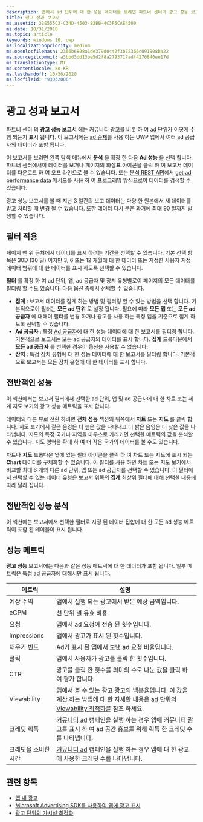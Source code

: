 ```yaml
---
description: 앱에서 ad 단위에 대 한 성능 데이터를 보려면 파트너 센터의 광고 성능 보고서를 사용 합니다.
title: 광고 성과 보고서
ms.assetid: 32E555C3-C34D-4503-82BB-4C3F5CAE4500
ms.date: 10/31/2018
ms.topic: article
keywords: windows 10, uwp
ms.localizationpriority: medium
ms.openlocfilehash: 2366b6828a1de379d0442f3b72366c091908ba22
ms.sourcegitcommit: a3bbd3dd13be5d2f8a2793717adf4276840ee17d
ms.translationtype: MT
ms.contentlocale: ko-KR
ms.lasthandoff: 10/30/2020
ms.locfileid: "93032006"
---
```

# <a name="advertising-performance-report"></a>광고 성과 보고서


[파트너 센터](https://partner.microsoft.com/dashboard) 의 **광고 성능 보고서** 에는 커뮤니티 광고를 비롯 하 여 [ad 단위가](in-app-ads.md) 어떻게 수행 되는지 표시 됩니다. 이 보고서에는 [ad 중재](in-app-ads.md#mediation)를 사용 하는 UWP 앱에서 여러 ad 공급자의 데이터가 포함 됩니다.

이 보고서를 보려면 왼쪽 탐색 메뉴에서 **분석** 을 확장 한 다음 **Ad 성능** 을 선택 합니다. 파트너 센터에서이 데이터를 보거나 페이지의 화살표 아이콘을 클릭 하 여 보고서 데이터를 다운로드 하 여 오프 라인으로 볼 수 있습니다. 또는 [분석 REST API](../monetize/access-analytics-data-using-windows-store-services.md)에서 [get ad performance data](../monetize/get-ad-performance-data.md) 메서드를 사용 하 여 프로그래밍 방식으로이 데이터를 검색할 수 있습니다.

광고 성능 보고서를 볼 때 지난 3 일간의 보고 데이터는 다양 한 원본에서 새 데이터를 받고 처리할 때 변경 될 수 있습니다. 또한 데이터 다시 문은 과거에 최대 90 일까지 발생할 수 있습니다.

## <a name="apply-filters"></a>필터 적용

페이지 맨 위 근처에서 데이터를 표시 하려는 기간을 선택할 수 있습니다. 기본 선택 항목은 30D (30 일) 이지만 3, 6 또는 12 개월에 대 한 데이터 또는 지정한 사용자 지정 데이터 범위에 대 한 데이터를 표시 하도록 선택할 수 있습니다.

**필터** 를 확장 하 여 ad 단위, 앱, ad 공급자 및 장치 유형별로이 페이지의 모든 데이터를 필터링 할 수도 있습니다. 다음 옵션 중에서 선택할 수 있습니다.

* **집계** : 보고서 데이터를 집계 하는 방법 및 필터링 할 수 있는 방법을 선택 합니다. 기본적으로이 필터는 **모든 ad 단위** 로 설정 됩니다. 필요에 따라 **모든 앱** 또는 **모든 ad 공급자** 에 대해이 필터를 변경 하거나 광고를 사용 하는 특정 앱을 기준으로 집계 하도록 선택할 수 있습니다.
* **Ad 공급자** : 특정 [Ad 공급자](in-app-ads.md#paid-networks)에 대 한 성능 데이터에 대 한 보고서를 필터링 합니다. 기본적으로 보고서는 모든 ad 공급자의 데이터를 표시 합니다. **집계** 드롭다운에서 **모든 ad 공급자** 를 선택한 경우이 옵션을 사용할 수 없습니다.
* **장치** : 특정 장치 유형에 대 한 성능 데이터에 대 한 보고서를 필터링 합니다. 기본적으로 보고서는 모든 장치 유형에 대 한 데이터를 표시 합니다.

## <a name="overall-performance"></a>전반적인 성능

이 섹션에서는 보고서 필터에서 선택한 ad 단위, 앱 및 ad 공급자에 대 한 차트 또는 세계 지도 보기의 광고 성능 메트릭을 표시 합니다.

데이터의 다른 뷰로 전환 하려면 **전체 성능** 섹션의 위쪽에서 **차트** 또는 **지도** 를 클릭 합니다. 지도 보기에서 짙은 음영은 더 높은 값을 나타내고 더 밝은 음영은 더 낮은 값을 나타냅니다. 지도의 특정 국가나 지역을 마우스로 가리키면 선택한 메트릭의 값을 분석할 수 있습니다. 지도 영역을 확대 하 여 더 작은 국가의 데이터를 볼 수도 있습니다.

차트나 **지도** 드롭다운 옆에 있는 필터 아이콘을 클릭 하 여 차트 또는 지도에 표시 되는 **Chart** 데이터를 구체화할 수 있습니다. 이 필터를 사용 하면 차트 또는 지도 보기에서 비교할 최대 6 개의 다른 ad 단위, 앱 또는 ad 공급자를 선택할 수 있습니다. 이 필터에서 선택할 수 있는 데이터 유형은 보고서 위쪽의 **집계** 최상위 필터에 대해 선택한 내용에 따라 달라 집니다.


## <a name="overall-performance-breakdown"></a>전반적인 성능 분석

이 섹션에는 보고서에서 선택한 필터로 지정 된 데이터 집합에 대 한 모든 ad 성능 메트릭이 포함 된 테이블이 표시 됩니다.

## <a name="performance-metrics"></a>성능 메트릭

**광고 성능** 보고서에는 다음과 같은 성능 메트릭에 대 한 데이터가 포함 됩니다. 일부 메트릭은 특정 ad 공급자에 대해서만 표시 됩니다.

|  메트릭  |  설명  |
|----------|---------------|
| 예상 수익  |  앱에서 실행 되는 광고에서 받은 예상 금액입니다. |
| eCPM  |  천 단위 별 유효 비용. |
| 요청  | 앱에서 ad 요청이 전송 된 횟수입니다.  |
| Impressions  | 앱에서 광고가 표시 된 횟수입니다.  |
| 채우기 빈도  | Ad가 표시 된 앱에서 보낸 ad 요청 비율입니다.  |
| 클릭  |  앱에서 사용자가 광고를 클릭 한 횟수입니다. |
| CTR  |  광고를 클릭 한 횟수를 의미의 수로 나눈 값을 클릭 하 여 평가 합니다. |
| Viewability | 앱에서 볼 수 있는 광고 광고의 백분율입니다. 이 값을 계산 하는 방법에 대 한 자세한 내용은 [ad 단위의 Viewability 최적화](../monetize/optimize-ad-unit-viewability.md)를 참조 하세요. |
| 크레딧 획득  | [커뮤니티 ad](../monetize/index.md) 캠페인을 실행 하는 경우 앱에 커뮤니티 광고를 표시 하 여 ad 공간 홍보를 위해 획득 한 크레딧 수를 나타냅니다.  |
| 크레딧을 소비한 시간  | [커뮤니티 ad](../monetize/index.md) 캠페인을 실행 하는 경우 앱에 대 한 광고에 사용한 크레딧 수를 나타냅니다.  |

## <a name="related-topics"></a>관련 항목

* [앱 내 광고](in-app-ads.md)
* [Microsoft Advertising SDK를 사용하여 앱에 광고 표시](../monetize/display-ads-in-your-app.md)
* [광고 단위의 가시성 최적화](../monetize/optimize-ad-unit-viewability.md)


 
